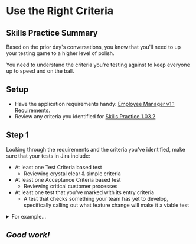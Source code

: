 # Use the Right Criteria

## Skills Practice Summary

Based on the prior day's conversations, you know that you'll need to up your
testing game to a higher level of polish.

You need to understand the criteria you're testing against to keep everyone up
to speed and on the ball.

## Setup

- Have the application requirements handy:
  [Employee Manager v1.1 Requirements](https://devmountain-qa.github.io/employee-manager/1.1_README.html).
- Review any criteria you identified for [Skills Practice 1.03.2](./sp1.03.2.md)

## Step 1

Looking through the requirements and the criteria you've identified, make sure
that your tests in Jira include:

- At least one Test Criteria based test
  - Reviewing crystal clear & simple criteria
- At least one Acceptance Criteria based test
  - Reviewing critical customer processes
- At least one test that you've marked with its entry criteria
  - A test that checks something your team has yet to develop, specifically
    calling out what feature change will make it a viable test

<details> <summary> For example... </summary>

**Based on Test Criteria** The test case
`\*Solution\* Swapping Records Mid-Edit`is a great example of a detailed test
criteria based test. It specifically checks ONE piece of the application, only
one piece of functionality.

**Based on Acceptance Criteria** A test with the following script would be a
great example of a broad Acceptance Criteria based test:

> Users need to be able to trust that changes will save appropriately. Make sure
> that the following statements are true:
>
> - A user can save a change, and it persists when navigating away and back.
> - A user can hit cancel, see their edits disappear, and no edit is saved.
> - A user can navigate away from a record mid edit, and no edit persists.

Some might consider that too broad, but as with most of QA, **it depends**.

**Gated by Entry Criteria** A test against searching for an employee record
could be have the following comment:

> **NOTE:** This test currently will **not** pass, and won't be ready to run
> until the search functionality has been added to Employee Manager. At that
> point, QA should review the test for accuracy.

You can even mark old and 'expired' or 'retired' tests with a different sort of
exit criteria

> **NOTE:** This test does not apply to current versions of Employee Manager,
> only use if checking v1.0 or earlier.

</details>

## **_Good work!_**
